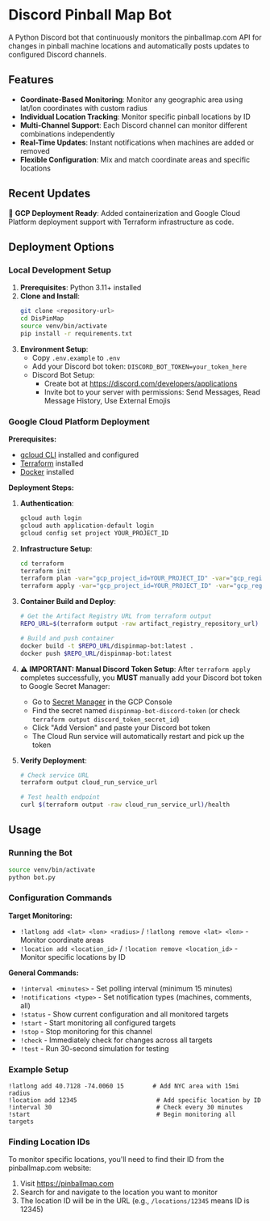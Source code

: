 # Discord Pinball Map Bot

A Python Discord bot that continuously monitors the pinballmap.com API for changes in pinball machine locations and automatically posts updates to configured Discord channels.

## Features
- **Coordinate-Based Monitoring**: Monitor any geographic area using lat/lon coordinates with custom radius
- **Individual Location Tracking**: Monitor specific pinball locations by ID
- **Multi-Channel Support**: Each Discord channel can monitor different combinations independently
- **Real-Time Updates**: Instant notifications when machines are added or removed
- **Flexible Configuration**: Mix and match coordinate areas and specific locations

## Recent Updates
🚀 **GCP Deployment Ready**: Added containerization and Google Cloud Platform deployment support with Terraform infrastructure as code.

## Deployment Options

### Local Development Setup
1. **Prerequisites**: Python 3.11+ installed
2. **Clone and Install**:
   ```bash
   git clone <repository-url>
   cd DisPinMap
   source venv/bin/activate
   pip install -r requirements.txt
   ```
3. **Environment Setup**:
   - Copy `.env.example` to `.env`
   - Add your Discord bot token: `DISCORD_BOT_TOKEN=your_token_here`
   - Discord Bot Setup:
     - Create bot at https://discord.com/developers/applications
     - Invite bot to your server with permissions: Send Messages, Read Message History, Use External Emojis

### Google Cloud Platform Deployment

**Prerequisites:**
- [gcloud CLI](https://cloud.google.com/sdk/docs/install) installed and configured
- [Terraform](https://www.terraform.io/downloads) installed
- [Docker](https://docs.docker.com/get-docker/) installed

**Deployment Steps:**

1. **Authentication**:
   ```bash
   gcloud auth login
   gcloud auth application-default login
   gcloud config set project YOUR_PROJECT_ID
   ```

2. **Infrastructure Setup**:
   ```bash
   cd terraform
   terraform init
   terraform plan -var="gcp_project_id=YOUR_PROJECT_ID" -var="gcp_region=us-central1"
   terraform apply -var="gcp_project_id=YOUR_PROJECT_ID" -var="gcp_region=us-central1"
   ```

3. **Container Build and Deploy**:
   ```bash
   # Get the Artifact Registry URL from terraform output
   REPO_URL=$(terraform output -raw artifact_registry_repository_url)
   
   # Build and push container
   docker build -t $REPO_URL/dispinmap-bot:latest .
   docker push $REPO_URL/dispinmap-bot:latest
   ```

4. **⚠️ IMPORTANT: Manual Discord Token Setup**:
   After `terraform apply` completes successfully, you **MUST** manually add your Discord bot token to Google Secret Manager:
   
   - Go to [Secret Manager](https://console.cloud.google.com/security/secret-manager) in the GCP Console
   - Find the secret named `dispinmap-bot-discord-token` (or check `terraform output discord_token_secret_id`)
   - Click "Add Version" and paste your Discord bot token
   - The Cloud Run service will automatically restart and pick up the token

5. **Verify Deployment**:
   ```bash
   # Check service URL
   terraform output cloud_run_service_url
   
   # Test health endpoint
   curl $(terraform output -raw cloud_run_service_url)/health
   ```

## Usage

### Running the Bot
```bash
source venv/bin/activate
python bot.py
```

### Configuration Commands

**Target Monitoring:**
- `!latlong add <lat> <lon> <radius>` / `!latlong remove <lat> <lon>` - Monitor coordinate areas
- `!location add <location_id>` / `!location remove <location_id>` - Monitor specific locations by ID

**General Commands:**
- `!interval <minutes>` - Set polling interval (minimum 15 minutes)
- `!notifications <type>` - Set notification types (machines, comments, all)
- `!status` - Show current configuration and all monitored targets
- `!start` - Start monitoring all configured targets
- `!stop` - Stop monitoring for this channel
- `!check` - Immediately check for changes across all targets
- `!test` - Run 30-second simulation for testing

### Example Setup
```
!latlong add 40.7128 -74.0060 15        # Add NYC area with 15mi radius
!location add 12345                      # Add specific location by ID
!interval 30                             # Check every 30 minutes
!start                                   # Begin monitoring all targets
```

### Finding Location IDs
To monitor specific locations, you'll need to find their ID from the pinballmap.com website:
1. Visit https://pinballmap.com
2. Search for and navigate to the location you want to monitor
3. The location ID will be in the URL (e.g., `/locations/12345` means ID is 12345)
